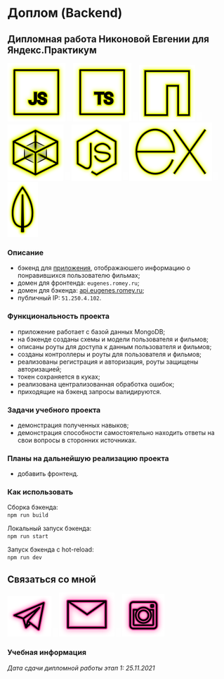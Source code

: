 # Доплом (Backend)

## Дипломная работа Никоновой Евгении для Яндекс.Практикум

<p>
  <a href="https://developer.mozilla.org/ru/docs/Web/JavaScript"><img src="readme/icon-js.svg" alt="JS"></a>
    <img src="readme/icon-whitespace-5px.svg"/>
  <a href="https://www.typescriptlang.org/"><img src="readme/icon-ts.svg" alt="TS"></a>
    <img src="readme/icon-whitespace-5px.svg"/>
  <a href="https://npmjs.com/"><img src="readme/icon-npm.svg" alt="NPM"></a>
    <img src="readme/icon-whitespace-5px.svg"/>
  <a href="https://webpack.js.org/"><img src="readme/icon-webpack.svg" alt="WebPack"></a>
    <img src="readme/icon-whitespace-5px.svg"/>
  <a href="https://nodejs.org/ru/docs/"><img src="readme/icon-node.svg" alt="NodeJS"></a>
    <img src="readme/icon-whitespace-5px.svg"/>
  <a href="https://expressjs.com/ru/"><img src="readme/icon-express.svg" alt="ExpressJS"></a>
    <img src="readme/icon-whitespace-5px.svg"/>
  <a href="https://www.mongodb.com/"><img src="readme/icon-mongo.svg" alt="MongoDB"></a>
</p>

### Описание

- бэкенд для [приложения](https://github.com/beagle-elgaeb/edu-movies-explorer-frontend), отображаюшего информацию о понравившихся пользователю фильмах;
- домен для фронтенда: `eugenes.romey.ru`;
- домен для бэкенда: [api.eugenes.romey.ru](https://api.eugenes.romey.ru);
- публичный IP: `51.250.4.102`.

### Функциональность проекта

- приложение работает с базой данных MongoDB;
- на бэкенде созданы схемы и модели пользователя и фильмов;
- описаны роуты для доступа к данным пользователя и фильмов;
- созданы контроллеры и роуты для пользователя и фильмов;
- реализованы регистрация и авторизация, роуты защищены авторизацией;
- токен сохраняется в куках;
- реализована централизованная обработка ошибок;
- приходящие на бэкенд запросы валидируются.

### Задачи учебного проекта

- демонстрация полученных навыков;
- демонстрация способности самостоятельно находить ответы на свои вопросы в сторонних источниках.

### Планы на дальнейшую реализацию проекта

- добавить фронтенд.

### Как использовать

Сборка бэкенда:  
`npm run build`

Локальный запуск бэкенда:  
`npm run start`

Запуск бэкенда с hot-reload:  
`npm run dev`

## Связаться со мной

<p>
  <a href="https://t.me/evgevgevge"><img src="readme/icon-tg.svg" alt="Telegram"></a>
    <img src="readme/icon-whitespace-5px.svg"/>
  <a href="mailto:beagle-elgaeb@ya.ru"><img src="readme/icon-mail.svg" alt="Mail"></a>
    <img src="readme/icon-whitespace-5px.svg"/>
  <a href="https://www.instagram.com/evg._.su/"><img src="readme/icon-inst.svg" alt="Instagram"></a>
</p>

### Учебная информация

_Дата сдачи дипломной работы этап 1: 25.11.2021_

